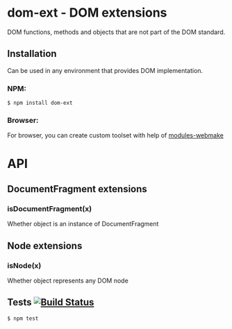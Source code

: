 # dom-ext - DOM extensions

DOM functions, methods and objects that are not part of the DOM standard.

## Installation

Can be used in any environment that provides DOM implementation.

### NPM:

	$ npm install dom-ext

### Browser:

For browser, you can create custom toolset with help of
[modules-webmake](https://github.com/medikoo/modules-webmake)

# API

## DocumentFragment extensions

### isDocumentFragment(x)

Whether object is an instance of DocumentFragment

## Node extensions

### isNode(x)

Whether object represents any DOM node

## Tests [![Build Status](https://secure.travis-ci.org/medikoo/dom-ext.png?branch=master)](https://secure.travis-ci.org/medikoo/dom-ext)

	$ npm test
